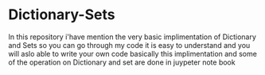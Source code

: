 # Dictionary-Sets
In this repository i'have mention the very basic implimentation of Dictionary and Sets 
so you can go through my code
it is easy to understand and you will aslo able to write your own code 
basically this implimentation and some of the operation on Dictionary and set are done in juypeter note book
